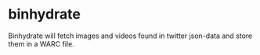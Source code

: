 # binhydrate
Binhydrate will fetch images and videos found in twitter json-data and store them in a WARC file.
